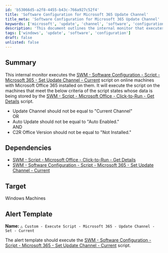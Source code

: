 ```yaml
---
id: 'b53066d5-a2f8-4455-b43c-766a927c52f4'
title: 'Software Configuration for Microsoft 365 Update Channel'
title_meta: 'Software Configuration for Microsoft 365 Update Channel'
keywords: ['microsoft', 'update', 'channel', 'software', 'configuration']
description: 'This document outlines the internal monitor that executes the Software Configuration script for Microsoft 365 to set the update channel to Current on eligible Windows machines. It details the criteria for execution based on the status of the update channel, auto-update settings, and Click-to-Run Office version, along with the necessary dependencies and alert template for execution.'
tags: ['windows', 'update', 'software', 'configuration']
draft: false
unlisted: false
---
```

## Summary

This internal monitor executes the [SWM - Software Configuration - Script - Microsoft 365 - Set Update Channel - Current](https://proval.itglue.com/DOC-5078775-8181470) script on online machines with Microsoft Office 365 installed on them. It will execute the script on the machines that meet the below criteria of the script states whose data is being stored by the [SWM - Script - Microsoft Office - Click-to-Run - Get Details](https://proval.itglue.com/DOC-5078775-13932545) script.

- Update Channel should not be equal to "Current Channel"  
OR
- Auto Update should not be equal to "Auto Enabled."  
AND
- C2R Office Version should not be equal to "Not Installed."

## Dependencies

- [SWM - Script - Microsoft Office - Click-to-Run - Get Details](https://proval.itglue.com/DOC-5078775-13932545)
- [SWM - Software Configuration - Script - Microsoft 365 - Set Update Channel - Current](https://proval.itglue.com/DOC-5078775-8181470)

## Target

Windows Machines

## Alert Template

**Name:** `△ Custom - Execute Script - Microsoft 365 - Update Channel - Set - Current`

The alert template should execute the [SWM - Software Configuration - Script - Microsoft 365 - Set Update Channel - Current](https://proval.itglue.com/DOC-5078775-8181470) script.






